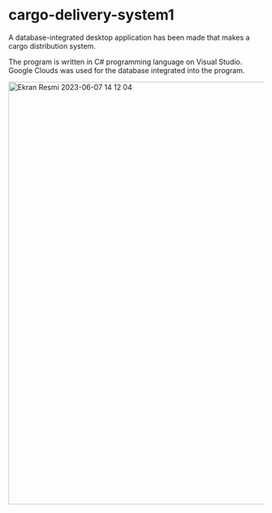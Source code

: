 # cargo-delivery-system1
A database-integrated desktop application has been made that makes a cargo distribution system.

The program is written in C# programming language on Visual Studio.
Google Clouds was used for the database integrated into the program.

<img width="833" alt="Ekran Resmi 2023-06-07 14 12 04" src="https://github.com/hknkgn/cargo-delivery-system1/assets/60845601/9babe475-11fe-4893-97ea-203d06c3c3a6">
